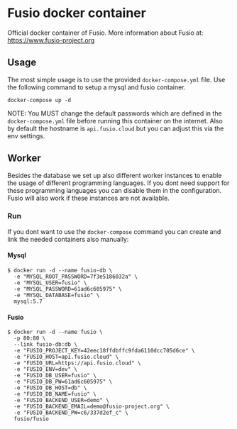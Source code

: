 # Fusio docker container

Official docker container of Fusio. More information about Fusio at: 
https://www.fusio-project.org

## Usage

The most simple usage is to use the provided `docker-compose.yml` file. Use the
following command to setup a mysql and fusio container.

```
docker-compose up -d
```

NOTE: You MUST change the default passwords which are defined in the 
`docker-compose.yml` file before running this container on the internet.
Also by default the hostname is `api.fusio.cloud` but you can adjust this
via the env settings.

## Worker

Besides the database we set up also different worker instances to enable
the usage of different programming languages. If you dont need support
for these programming languages you can disable them in the configuration.
Fusio will also work if these instances are not available.

### Run

If you dont want to use the `docker-compose` command you can create and link 
the needed containers also manually:

#### Mysql

```
$ docker run -d --name fusio-db \
  -e "MYSQL_ROOT_PASSWORD=7f3e5186032a" \
  -e "MYSQL_USER=fusio" \
  -e "MYSQL_PASSWORD=61ad6c605975" \
  -e "MYSQL_DATABASE=fusio" \
  mysql:5.7
```

#### Fusio

```
$ docker run -d --name fusio \
  -p 80:80 \
  --link fusio-db:db \
  -e "FUSIO_PROJECT_KEY=42eec18ffdbffc9fda6110dcc705d6ce" \
  -e "FUSIO_HOST=api.fusio.cloud" \
  -e "FUSIO_URL=https://api.fusio.cloud" \
  -e "FUSIO_ENV=dev" \
  -e "FUSIO_DB_USER=fusio" \
  -e "FUSIO_DB_PW=61ad6c605975" \
  -e "FUSIO_DB_HOST=db" \
  -e "FUSIO_DB_NAME=fusio" \
  -e "FUSIO_BACKEND_USER=demo" \
  -e "FUSIO_BACKEND_EMAIL=demo@fusio-project.org" \
  -e "FUSIO_BACKEND_PW=c6/337d2ef_c" \
  fusio/fusio
```
